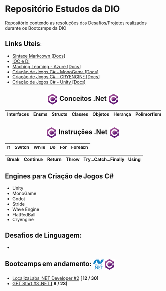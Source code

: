 
# Repositório Estudos da DIO
Repositório contendo as resoluções dos Desafios/Projetos realizados durante os Bootcamps da DIO

## Links Uteis:
- [Sintaxe Markdown [Docs]](https://www.markdownguide.org/basic-syntax/)
- [IOC e DI](http://www.macoratti.net/11/07/ioc_di1.htm)
- [Maching Learning - Azure [Docs]](https://docs.microsoft.com/pt-br/azure/machine-learning/)
- [Criação de Jogos C# - MonoGame [Docs]](https://docs.monogame.net/?page=main)
- [Criação de Jogos C# - CRYENGINE [Docs]](https://docs.cryengine.com/display/CEPROG/C%23+Programming)
- [Criação de Jogos C# - Unity [Docs]](https://docs.unity3d.com/Manual/index.html)

<div align="center">
  
## <img src="https://raw.githubusercontent.com/devicons/devicon/master/icons/csharp/csharp-original.svg" alt="C#" title="C#" style="max-width: 100%;" width="35" height="35" align="center"> Conceitos .Net <img src="https://raw.githubusercontent.com/devicons/devicon/master/icons/csharp/csharp-original.svg" alt="C#" title="C#" style="max-width: 100%;" width="35" height="35" align="center">
  Interfaces | Enums | Structs | Classes | Objetos | Herança | Polimorfismo |
  :----: | :----: |  :----: | :----: | :----: | :----: | :----: |
  
## <img src="https://raw.githubusercontent.com/devicons/devicon/master/icons/csharp/csharp-original.svg" alt="C#" title="C#" style="max-width: 100%;" width="35" height="35" align="center"> Instruções .Net <img src="https://raw.githubusercontent.com/devicons/devicon/master/icons/csharp/csharp-original.svg" alt="C#" title="C#" style="max-width: 100%;" width="35" height="35" align="center">
  If | Switch | While | Do | For | Foreach |
  :----: | :----: |  :----: | :----: | :----: | :----: |
  
  
  Break | Continue | Return | Throw | Try...Catch...Finally | Using |
  :----: | :----: |  :----: | :----: | :----: | :----: |

</div>
  
## Engines para Criação de Jogos C#
- Unity
- MonoGame
- Godot
- Stride
- Wave Engine
- FlatRedBall
- Cryengine

## Desafios de Linguagem:
- 

## Bootcamps em andamento: <img src="https://raw.githubusercontent.com/devicons/devicon/master/icons/dot-net/dot-net-plain-wordmark.svg" alt=".net" title=".NET" style="max-width: 100%;" width="35" height="35" align="center"><img src="https://raw.githubusercontent.com/devicons/devicon/master/icons/csharp/csharp-original.svg" alt="C#" title="C#" style="max-width: 100%;" width="35" height="35" align="center">

- [LocalizaLabs .NET Developer #2](https://web.dio.me/track/localiza-net-developer-2) **[ 12 / 30]**
- [GFT Start #3 .NET ](https://web.dio.me/track/gft-start-3-net) **[ 8 / 23]**

